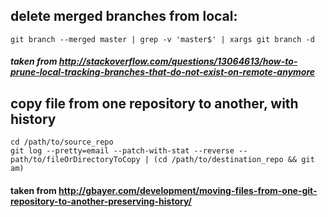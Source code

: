 
## delete merged branches from local:
```
git branch --merged master | grep -v 'master$' | xargs git branch -d
```
#####  taken from http://stackoverflow.com/questions/13064613/how-to-prune-local-tracking-branches-that-do-not-exist-on-remote-anymore

## copy file from one repository to another, with history
```
cd /path/to/source_repo
git log --pretty=email --patch-with-stat --reverse -- path/to/fileOrDirectoryToCopy | (cd /path/to/destination_repo && git am)
```
#### taken from http://gbayer.com/development/moving-files-from-one-git-repository-to-another-preserving-history/
